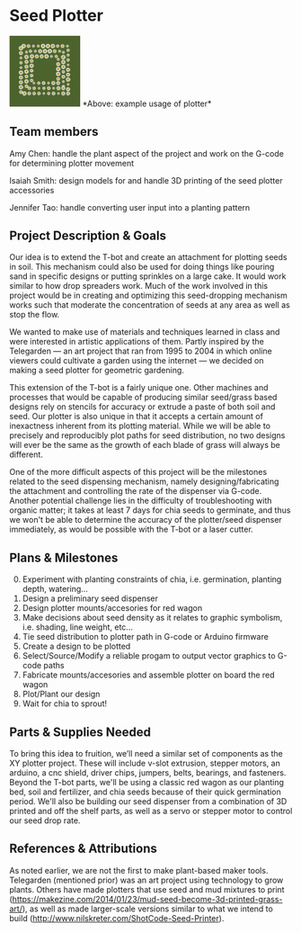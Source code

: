 # Seed Plotter

<img src="https://github.com/amyjchen/ch-ch-ch-chia/blob/master/example_plotter.png" width="25%">
*Above: example usage of plotter*

## Team members
Amy Chen: handle the plant aspect of the project and work on the G-code for determining plotter movement

Isaiah Smith: design models for and handle 3D printing of the seed plotter accessories

Jennifer Tao: handle converting user input into a planting pattern

## Project Description & Goals
Our idea is to extend the T-bot and create an attachment for plotting seeds in soil. This mechanism could also be used for doing things like pouring sand in specific designs or putting sprinkles on a large cake. It would work similar to how drop spreaders work. Much of the work involved in this project would be in creating and optimizing this seed-dropping mechanism works such that moderate the concentration of seeds at any area as well as stop the flow. 

We wanted to make use of materials and techniques learned in class and were interested in artistic applications of them. Partly inspired by the Telegarden —  an art project that ran from 1995 to 2004 in which online viewers could cultivate a garden using the internet —  we decided on making a seed plotter for geometric gardening. 

This extension of the T-bot is a fairly unique one. Other machines and processes that would be capable of producing similar seed/grass based designs rely on stencils for accuracy or extrude a paste of both soil and seed. Our plotter is also unique in that it accepts a certain amount of inexactness inherent from its plotting material. While we will be able to precisely and reproducibly plot paths for seed distribution, no two designs will ever be the same as the growth of each blade of grass will always be different.

One of the more difficult aspects of this project will be the milestones related to the seed dispensing mechanism, namely designing/fabricating the attachment and controlling the rate of the dispenser via G-code. Another potential challenge lies in the difficulty of troubleshooting with organic matter; it takes at least 7 days for chia seeds to germinate, and thus we won't be able to determine the accuracy of the plotter/seed dispenser immediately, as would be possible with the T-bot or a laser cutter.

## Plans & Milestones
0. Experiment with planting constraints of chia, i.e. germination, planting depth, watering...
1. Design a preliminary seed dispenser
2. Design plotter mounts/accesories for red wagon
3. Make decisions about seed density as it relates to graphic symbolism, i.e. shading, line weight, etc...
4. Tie seed distribution to plotter path in G-code or Arduino firmware
5. Create a design to be plotted
6. Select/Source/Modify a reliable progam to output vector graphics to G-code paths
7. Fabricate mounts/accesories and assemble plotter on board the red wagon
8. Plot/Plant our design
9. Wait for chia to sprout!

## Parts & Supplies Needed
To bring this idea to fruition, we’ll need a similar set of components as the XY plotter project. These will include v-slot extrusion, stepper motors, an arduino, a cnc shield, driver chips, jumpers, belts, bearings, and fasteners. Beyond the T-bot parts, we'll be using a classic red wagon as our planting bed, soil and fertilizer, and chia seeds because of their quick germination period. We'll also be building our seed dispenser from a combination of 3D printed and off the shelf parts, as well as a servo or stepper motor to control our seed drop rate.

## References & Attributions
As noted earlier, we are not the first to make plant-based maker tools. Telegarden (mentioned prior) was an art project using technology to grow plants. Others have made plotters that use seed and mud mixtures to print (https://makezine.com/2014/01/23/mud-seed-become-3d-printed-grass-art/), as well as made larger-scale versions similar to what we intend to build (http://www.nilskreter.com/ShotCode-Seed-Printer). 
